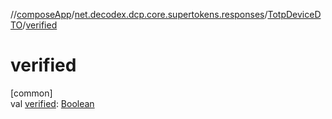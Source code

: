 //[composeApp](../../../index.md)/[net.decodex.dcp.core.supertokens.responses](../index.md)/[TotpDeviceDTO](index.md)/[verified](verified.md)

# verified

[common]\
val [verified](verified.md): [Boolean](https://kotlinlang.org/api/latest/jvm/stdlib/kotlin/-boolean/index.html)
